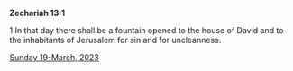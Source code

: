 **Zechariah 13:1**

1 In that day there shall be a fountain opened to the house of David and to the inhabitants of Jerusalem for sin and for uncleanness.

[Sunday 19-March, 2023](https://t.me/s/daily_scripture)
